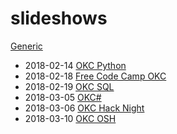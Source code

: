 # slideshows

[Generic](https://docs.google.com/presentation/d/1qZkmUGUilxe-48N8nIuSnRpQB93I9bOfoYmlcqWbvzo)
* 2018-02-14 [OKC Python](https://docs.google.com/presentation/d/e/2PACX-1vQSsnyg51M0kExvFTR09pXvvuPIx-nBD5nbApkDWZutv4Tzn-TOf8-Z-lr0LJgDVc1IOSfOUSwvAgpr/pub?start=true&loop=true&delayms=10000)
* 2018-02-18 [Free Code Camp OKC](https://docs.google.com/presentation/d/1g_SfnYlsEbOkIIrSUrRzhpMx1CM8tB4vwlcqxE2XAOY)
* 2018-02-19 [OKC SQL](https://docs.google.com/presentation/d/1Dq8Nmys0WmIeKKUDv3JOYzcqDLVaJcAwhcmSJJTselU)
* 2018-03-05 [OKC#](https://docs.google.com/presentation/d/1lk9LrzR7LZCO_XJ-TiguVlgFhI1NW9n1MnfxjZ7MYeo)
* 2018-03-06 [OKC Hack Night](https://docs.google.com/presentation/d/1NBLTOKxngWXHmAGjhtAZBNJD7bnrUU229ELzmsO8w50)
* 2018-03-10 [OKC OSH](https://docs.google.com/presentation/d/1fWrEXZg4WWtTYXeuWfN1Cxi7pnyLy9S9nFmrA_RtPLU)
